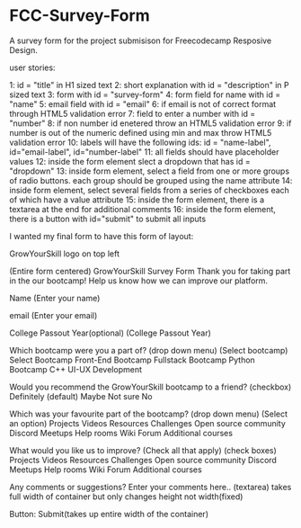 # FCC-Survey-Form
 A survey form for the project submisison for Freecodecamp Resposive Design.

user stories:

1: id = "title" in H1 sized text
2: short explanation with id = "description" in P sized text
3: form with id = "survey-form"
4: form field for name with id = "name"
5: email field with id = "email"
6: if email is not of correct format through HTML5 validation error
7: field to enter a number with id = "number"
8: if non number id enetered throw an HTML5 validation error
9: if number is out of the numeric defined using min and max throw HTML5 validation error
10: labels will have the following ids: id = "name-label", id="email-label", id="number-label"
11: all fields should have placeholder values
12: inside the form element slect a dropdown that has id = "dropdown"
13: inside form element, select a field from one or more groups of radio buttons. each group should be grouped using the name attribute
14: inside form element, select several fields from a series of checkboxes each of which have a value attribute
15: inside the form element, there is a textarea at the end for additional comments
16: inside the form element, there is a button with id="submit" to submit all inputs


I wanted my final form to have this form of layout:

GrowYourSkill logo on top left

(Entire form centered)
GrowYourSkill Survey Form
Thank you for taking part in the our bootcamp!
Help us know how we can improve our platform.

Name
(Enter your name)

email
(Enter your email)

College Passout Year(optional)
(College Passout Year)

Which bootcamp were you a part of?
(drop down menu)
(Select bootcamp)
Select Bootcamp
Front-End Bootcamp
Fullstack Bootcamp
Python Bootcamp
C++
UI-UX Development


Would you recommend the GrowYourSkill bootcamp to a friend?
(checkbox)
Definitely (default)
Maybe
Not sure
No

Which was your favourite part of the bootcamp?
(drop down menu)
(Select an option)
Projects
Videos
Resources
Challenges
Open source community
Discord Meetups
Help rooms
Wiki
Forum
Additional courses

What would you like us to improve? (Check all that apply)
(check boxes)
Projects
Videos
Resources
Challenges
Open source community
Discord Meetups
Help rooms
Wiki
Forum
Additional courses

Any comments or suggestions?
Enter your comments here..
(textarea)
takes full width of container but only changes height not width(fixed)

Button: Submit(takes up entire width of the container)